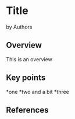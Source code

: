 # Title

by Authors

## Overview

This is an overview

## Key points

*one
*two and a bit
*three

## References 

